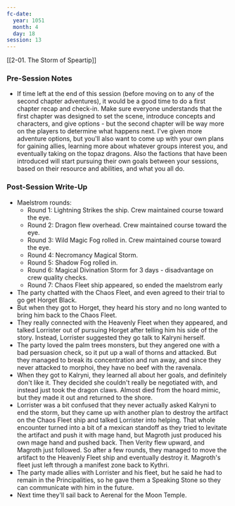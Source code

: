 ```yaml
---
fc-date:
  year: 1051
  month: 4
  day: 18
session: 13
---
```

[[2-01. The Storm of Speartip]]

### Pre-Session Notes

* If time left at the end of this session (before moving on to any of the second chapter adventures), it would be a good time to do a first chapter recap and check-in. Make sure everyone understands that the first chapter was designed to set the scene, introduce concepts and characters, and give options - but the second chapter will be way more on the players to determine what happens next. I've given more adventure options, but you'll also want to come up with your own plans for gaining allies, learning more about whatever groups interest you, and eventually taking on the topaz dragons. Also the factions that have been introduced will start pursuing their own goals between your sessions, based on their resource and abilities, and what you all do.

### Post-Session Write-Up

* Maelstrom rounds:
	* Round 1: Lightning Strikes the ship. Crew maintained course toward the eye.
	* Round 2: Dragon flew overhead. Crew maintained course toward the eye.
	* Round 3: Wild Magic Fog rolled in. Crew maintained course toward the eye.
	* Round 4: Necromancy Magical Storm.
	* Round 5: Shadow Fog rolled in.
	* Round 6: Magical Divination Storm for 3 days - disadvantage on crew quality checks.
	* Round 7: Chaos Fleet ship appeared, so ended the maelstrom early
* The party chatted with the Chaos Fleet, and even agreed to their trial to go get Horget Black.
* But when they got to Horget, they heard his story and no long wanted to bring him back to the Chaos Fleet.
* They really connected with the Heavenly Fleet when they appeared, and talked Lorrister out of pursuing Horget after telling him his side of the story. Instead, Lorrister suggested they go talk to Kalryni herself.
* The party loved the palm trees monsters, but they angered one with a bad persuasion check, so it put up a wall of thorns and attacked. But they managed to break its concentration and run away, and since they never attacked to morphoi, they have no beef with the ravenala.
* When they got to Kalryni, they learned all about her goals, and definitely don't like it. They decided she couldn't really be negotiated with, and instead just took the dragon claws. Almost died from the hoard mimic, but they made it out and returned to the shore.
* Lorrister was a bit confused that they never actually asked Kalryni to end the storm, but they came up with another plan to destroy the artifact on the Chaos Fleet ship and talked Lorrister into helping. That whole encounter turned into a bit of a mexican standoff as they tried to levitate the artifact and push it with mage hand, but Magroth just produced his own mage hand and pushed back. Then Verity flew upward, and Magroth just followed. So after a few rounds, they managed to move the artifact to the Heavenly Fleet ship and eventually destroy it. Magroth's fleet just left through a manifest zone back to Kythri.
* The party made allies with Lorrister and his fleet, but he said he had to remain in the Principalities, so he gave them a Speaking Stone so they can communicate with him in the future.
* Next time they'll sail back to Aerenal for the Moon Temple.
